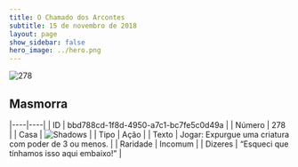 ```yaml
---
title: O Chamado dos Arcontes
subtitle: 15 de novembro de 2018
layout: page
show_sidebar: false
hero_image: ../hero.png
---
```


![278](https://cdn.keyforgegame.com/media/card_front/pt/341_278_Q96GRFMV34CP_pt.png)

## Masmorra

|----|----|
| ID | bbd788cd-1f8d-4950-a7c1-bc7fe5c0d49a |
| Número | 278 |
| Casa | ![Shadows](https://archonarcana.com/images/thumb/e/ee/Shadows.png/22px-Shadows.png "Sombras") |
| Tipo | Ação |
| Texto | Jogar: Expurgue uma criatura com poder de 3 ou menos. |
| Raridade | Incomum |
| Dizeres | “Esqueci que tínhamos isso aqui embaixo!” |
